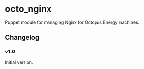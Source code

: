 # octo_nginx

Puppet module for managing Nginx for Octopus Energy machines.

## Changelog

### v1.0

Initial version.

